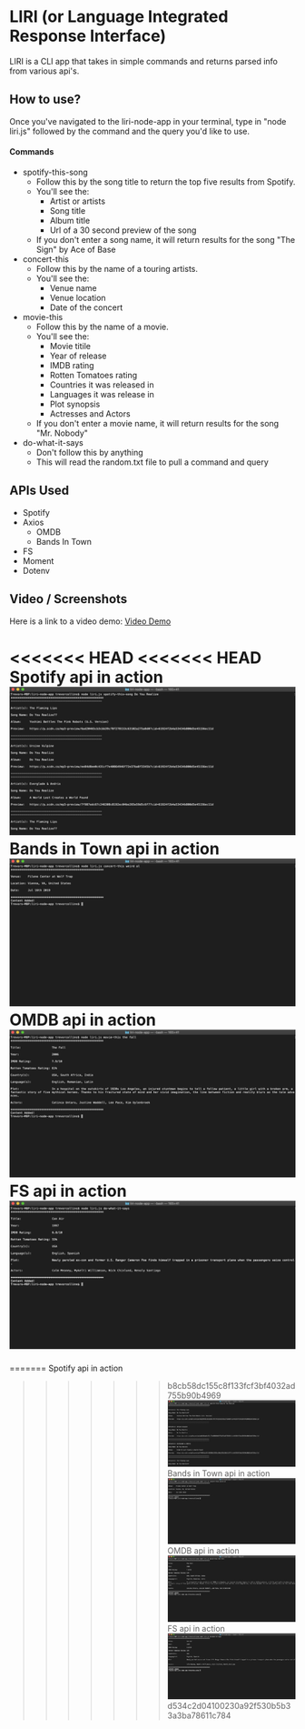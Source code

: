 # LIRI (or Language Integrated Response Interface)

LIRI is a CLI app that takes in simple commands and returns parsed info from various api's.

## How to use?

Once you've navigated to the liri-node-app in your terminal, type in "node liri.js" followed by the command and the query you'd like to use.

#### Commands

* spotify-this-song
    * Follow this by the song title to return the top five results from Spotify.
    * You'll see the:
        * Artist or artists
        * Song title
        * Album title
        * Url of a 30 second preview of the song
    * If you don't enter a song name, it will return results for the song "The Sign" by Ace of Base
* concert-this
    * Follow this by the name of a touring artists.
    * You'll see the:
        * Venue name
        * Venue location
        * Date of the concert
* movie-this
    * Follow this by the name of a movie.
    * You'll see the:
        * Movie titile
        * Year of release
        * IMDB rating
        * Rotten Tomatoes rating
        * Countries it was released in
        * Languages it was release in
        * Plot synopsis
        * Actresses and Actors
    * If you don't enter a movie name, it will return results for the song "Mr. Nobody"
* do-what-it-says
    * Don't follow this by anything
    * This will read the random.txt file to pull a command and query

## APIs Used

* Spotify
* Axios
    * OMDB
    * Bands In Town
* FS
* Moment
* Dotenv

## Video / Screenshots

Here is a link to a video demo:
[Video Demo](https://youtu.be/W0-Kg1dPW1k)

<<<<<<< HEAD
<<<<<<< HEAD
Spotify api in action
![Spotify](./images/spotify.png)
Bands in Town api in action
![Bands in Town](./images/concert.png)
OMDB api in action
![OMDB](./images/movies.png)
FS api in action
![Do What it Says](./images/random.png)
=======
=======
Spotify api in action
>>>>>>> b8cb58dc155c8f133fcf3bf4032ad755b90b4969
![Spotify](./images/spotify.png)
Bands in Town api in action
![Bands in Town](./images/concert.png)
OMDB api in action
![OMDB](./images/movies.png)
FS api in action
![Do What it Says](./images/random.png)
>>>>>>> d534c2d04100230a92f530b5b33a3ba78611c784
